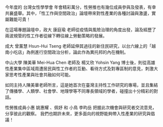 ---
---
今年度的 台灣女性學學會 年會精彩萬分，性勞推也有幾位成員參與及發表，有幸共襄盛舉。其中，「性工作與空間政治」論壇帶來對性產業的各種討論與激盪，實屬難能可貴！

在這場專題論壇中，政大 康庭瑜 老師從疫情與風險治理的角度出發，論及經歷了兩波規管的性工作者從線下轉往線上勞動策略的發展。

成大 曾薰慧 Hsun-Hui Tseng 老師延伸其過往的新住民研究，以台六線上的「越南小吃店」為例進行空間政治分析，論此作為異托邦的內在機制。

中山大學 陳美華 Mei-Hua Chen 老師及 楊又欣 Yohsin Yang 博士後，則從高雄性產業集中區域周遭居民與性工作者的互動、看待方式及對專區制的意見，刺激大家思考性產業與社會共融如何可能。

如同主持人陳美華老師所言，這是她首次在臺灣主持性工作研究的專場，並且集結了傳播學、人類學、社會學、地理學等不同專長領域的學者，碰撞出十分精彩的對話。

性勞推成員小惠 姚惠耀 、佩妤 和 小鳥 李昀岳 把握此次機會與研究者交流意見，分享彼此的觀察。
我們也期許未來，更多面向的視野能夠帶入性產業的研究與倡議！